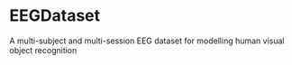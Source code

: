 # EEGDataset
A multi-subject and multi-session EEG dataset for modelling human visual object recognition
